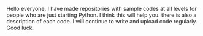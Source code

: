 Hello everyone, I have made repositories with sample codes at all levels for people who are just starting Python. I think this will help you. there is also a description of each code. I will continue to write and upload code regularly. Good luck.
